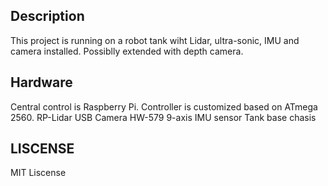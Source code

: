 ## Description
This project is running on a robot tank wiht Lidar, ultra-sonic, IMU and camera installed. Possiblly extended with depth camera.

## Hardware  
Central control is Raspberry Pi.
Controller is customized based on ATmega 2560.
RP-Lidar
USB Camera
HW-579 9-axis IMU sensor 
Tank base chasis

## LISCENSE
MIT Liscense
